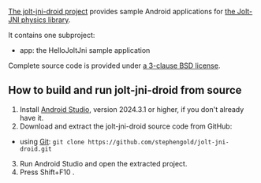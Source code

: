 [The jolt-jni-droid project][project] provides
sample Android applications
for [the Jolt-JNI physics library][joltjni].

It contains one subproject:

+ app: the HelloJoltJni sample application

Complete source code is provided under
[a 3-clause BSD license][license].


## How to build and run jolt-jni-droid from source

1. Install [Android Studio][studio],
   version 2024.3.1 or higher,
   if you don't already have it.
2. Download and extract the jolt-jni-droid source code from GitHub:
  + using [Git]: `git clone https://github.com/stephengold/jolt-jni-droid.git`
3. Run Android Studio and open the extracted project.
4. Press Shift+F10 .


[git]: https://git-scm.com "Git version-control system"
[joltjni]: https://stephengold.github.io/jolt-jni-docs "Jolt-JNI project"
[license]: https://github.com/stephengold/jolt-jni-droid/blob/master/LICENSE "jolt-jni-droid license"
[project]: https://github.com/stephengold/jolt-jni-droid "jolt-jni-droid project"
[studio]: https://developer.android.com/studio "Android-Studio IDE"
